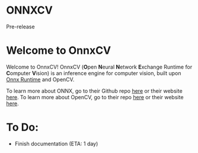 # ONNXCV
Pre-release

# Welcome to OnnxCV
Welcome to OnnxCV! OnnxCV (**O**pen **N**eural **N**etwork **E**xchange Runtime for **C**omputer **V**ision) is an inference engine for computer vision, built upon [Onnx Runtime](https://github.com/Microsoft/onnxruntime) and OpenCV.

To learn more about ONNX, go to their Github repo [here](https://github.com/onnx/onnx) or their website [here](https://onnx.ai/).
To learn more about OpenCV, go to their repo [here](https://github.com/opencv/opencv) or their website [here](https://opencv.org/).

# To Do:
  - Finish documentation (ETA: 1 day)
